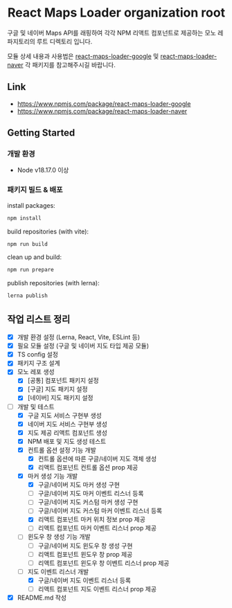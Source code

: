 <div align="center">

# React Maps Loader organization root

</div>

구글 및 네이버 Maps API를 래핑하여 각각 NPM 리액트 컴포넌트로 제공하는 모노 레파지토리의 루트 디렉토리 입니다.

모듈 상세 내용과 사용법은 [react-maps-loader-google](https://github.com/hyejin85/react-maps-loader/tree/main/packages/google) 및 [react-maps-loader-naver](https://github.com/hyejin85/react-maps-loader/tree/main/packages/naver) 각 패키지를 참고해주시길 바랍니다.

## Link
- https://www.npmjs.com/package/react-maps-loader-google
- https://www.npmjs.com/package/react-maps-loader-naver

## Getting Started

### 개발 환경

- Node v18.17.0 이상

### 패키지 빌드 & 배포

install packages:

```bash
npm install
```

build repositories (with vite):

```bash
npm run build
```

clean up and build:

```bash
npm run prepare
```

publish repositories (with lerna):

```bash
lerna publish
```

## 작업 리스트 정리

- [x] 개발 환경 설정 (Lerna, React, Vite, ESLint 등)
- [x] 필요 모듈 설정 (구글 및 네이버 지도 타입 제공 모듈)
- [x] TS config 설정
- [x] 패키지 구조 설계
- [x] 모노 레포 생성
  - [x] [공통] 컴포넌트 패키지 설정
  - [x] [구글] 지도 패키지 설정
  - [x] [네이버] 지도 패키지 설정
- [ ] 개발 및 테스트
  - [x] 구글 지도 서비스 구현부 생성
  - [x] 네이버 지도 서비스 구현부 생성
  - [x] 지도 제공 리액트 컴포넌트 생성
  - [x] NPM 배포 및 지도 생성 테스트
  - [x] 컨트롤 옵션 설정 기능 개발
    - [x] 컨트롤 옵션에 따른 구글/네이버 지도 객체 생성
    - [x] 리액트 컴포넌트 컨트롤 옵션 prop 제공
  - [x] 마커 생성 기능 개발
    - [x] 구글/네이버 지도 마커 생성 구현
    - [ ] 구글/네이버 지도 마커 이벤트 리스너 등록
    - [ ] 구글/네이버 지도 커스텀 마커 생성 구현
    - [ ] 구글/네이버 지도 커스텀 마커 이벤트 리스너 등록
    - [x] 리액트 컴포넌트 마커 위치 정보 prop 제공
    - [ ] 리액트 컴포넌트 마커 이벤트 리스너 prop 제공
  - [ ] 윈도우 창 생성 기능 개발
    - [ ] 구글/네이버 지도 윈도우 창 생성 구현
    - [ ] 리액트 컴포넌트 윈도우 창 prop 제공
    - [ ] 리액트 컴포넌트 윈도우 창 이벤트 리스너 prop 제공
  - [ ] 지도 이벤트 리스너 개발
    - [x] 구글/네이버 지도 이벤트 리스너 등록
    - [ ] 리액트 컴포넌트 지도 이벤트 리스너 prop 제공
- [x] README.md 작성
